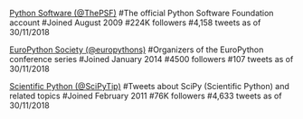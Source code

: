[Python Software (@ThePSF)](https://twitter.com/ThePSF)
#The official Python Software Foundation account
#Joined August 2009
#224K followers
#4,158 tweets as of 30/11/2018

[EuroPython Society (@europythons)](https://twitter.com/europythons)
#Organizers of the EuroPython conference series
#Joined January 2014
#4500 followers
#107 tweets as of 30/11/2018

[Scientific Python (@SciPyTip)](https://twitter.com/SciPyTip)
#Tweets about SciPy (Scientific Python) and related topics
#Joined February 2011
#76K followers
#4,633 tweets as of 30/11/2018

